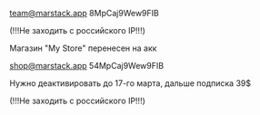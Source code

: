 team@marstack.app
8MpCaj9Wew9FIB

(!!!Не заходить с российского IP!!!)





Магазин "My Store" перенесен на акк

shop@marstack.app
54MpCaj9Wew9FIB

Нужно деактивировать до 17-го марта, дальше подписка 39$

(!!!Не заходить с российского IP!!!)
